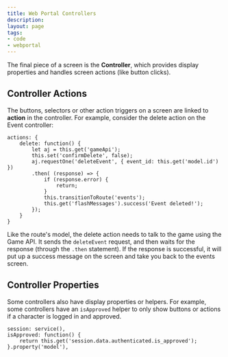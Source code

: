 ```yaml
---
title: Web Portal Controllers
description:
layout: page
tags: 
- code
- webportal
---
```


The final piece of a screen is the **Controller**, which provides display properties and handles screen actions (like button clicks).

## Controller Actions

The buttons, selectors or other action triggers on a screen are linked to **action** in the controller.   For example, consider the delete action on the Event controller:

    actions: {
        delete: function() {
            let aj = this.get('gameApi');
            this.set('confirmDelete', false);
            aj.requestOne('deleteEvent', { event_id: this.get('model.id') })
            .then( (response) => {
                if (response.error) {
                    return;
                }
                this.transitionToRoute('events');
                this.get('flashMessages').success('Event deleted!');
            });
        }
    }

Like the route's model, the delete action needs to talk to the game using the Game API.  It sends the `deleteEvent` request, and then waits for the response (through the `.then` statement).  If the response is successful, it will put up a success message on the screen and take you back to the events screen.

## Controller Properties

Some controllers also have display properties or helpers.  For example, some controllers have an `isApproved` helper to only show buttons or actions if a character is logged in and approved.

    session: service(),
    isApproved: function() {
        return this.get('session.data.authenticated.is_approved');
    }.property('model'),

